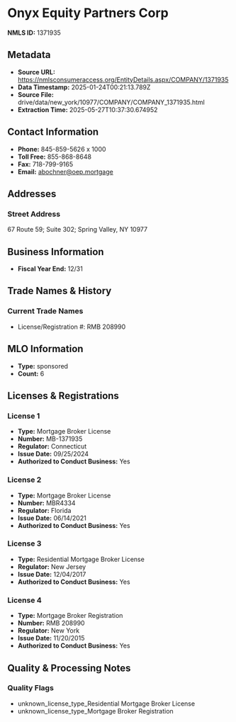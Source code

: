# Onyx Equity Partners Corp

**NMLS ID:** 1371935

## Metadata
- **Source URL:** https://nmlsconsumeraccess.org/EntityDetails.aspx/COMPANY/1371935
- **Data Timestamp:** 2025-01-24T00:21:13.789Z
- **Source File:** drive/data/new_york/10977/COMPANY/COMPANY_1371935.html
- **Extraction Time:** 2025-05-27T10:37:30.674952

## Contact Information
- **Phone:** 845-859-5626 x 1000
- **Toll Free:** 855-868-8648
- **Fax:** 718-799-9165
- **Email:** abochner@oep.mortgage

## Addresses
### Street Address
67 Route 59; Suite 302; Spring Valley, NY 10977

## Business Information
- **Fiscal Year End:** 12/31

## Trade Names & History
### Current Trade Names
- License/Registration #: RMB 208990

## MLO Information
- **Type:** sponsored
- **Count:** 6

## Licenses & Registrations

### License 1
- **Type:** Mortgage Broker License
- **Number:** MB-1371935
- **Regulator:** Connecticut
- **Issue Date:** 09/25/2024
- **Authorized to Conduct Business:** Yes

### License 2
- **Type:** Mortgage Broker License
- **Number:** MBR4334
- **Regulator:** Florida
- **Issue Date:** 06/14/2021
- **Authorized to Conduct Business:** Yes

### License 3
- **Type:** Residential Mortgage Broker License
- **Regulator:** New Jersey
- **Issue Date:** 12/04/2017
- **Authorized to Conduct Business:** Yes

### License 4
- **Type:** Mortgage Broker Registration
- **Number:** RMB 208990
- **Regulator:** New York
- **Issue Date:** 11/20/2015
- **Authorized to Conduct Business:** Yes

## Quality & Processing Notes
### Quality Flags
- unknown_license_type_Residential Mortgage Broker License
- unknown_license_type_Mortgage Broker Registration

